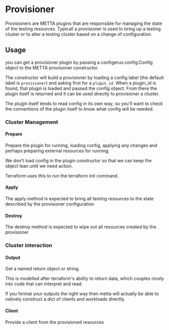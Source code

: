 # Provisioner

Provisioners are METTA plugins that are responsible for managing the state of the
testing resources.  Typicall a provisioner is used to bring up a testing cluster
or to alter a testing cluster based on a change of configuration.

## Usage

you can get a provisioner plugin by passing a configerus.config.Config object
to the METTA provisioner constructor.

The constructor will build a provisioner by loading a config label (the default
label is `provisioner`) and asking first for a `plugin_id`. When a plugin_id is
found, that plugin is loaded and passed the config object.
From there the plugin itself is returned and it can be used directly to
provisioner a cluster.

The plugin itself tends to read config in its own way, so you'll want to check
the conventions of the plugin itself to know what config will be needed.

### Cluster Management

#### Prepare

Prepare the plugin for running, loading config, applying any changes and perhaps
preparing external resources for running.

We don't load config in the plugin constructor so that we can keep the object
lean until we need action.

Terraform uses this to run the terraform init command.

#### Apply

The apply method is expected to bring all testing resources to the state described
by the provisioner configuration

#### Destroy

The destroy method is expected to wipe out all resources created by the provisioner

### Cluster interaction

#### Output

Get a named return object or string.

This is modelled after terraform's ability to return data, which couples nicely
into code that can interpret and read.

If you format your outputs the right way then metta will actually be able to
natively construct a dict of clients and workloads directly.

#### Client

Provide a client from the provisioned resources
